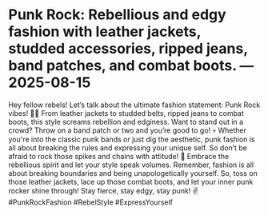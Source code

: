 # Punk Rock: Rebellious and edgy fashion with leather jackets, studded accessories, ripped jeans, band patches, and combat boots. — 2025-08-15

Hey fellow rebels! Let’s talk about the ultimate fashion statement: Punk Rock vibes! 🤘🔥 From leather jackets to studded belts, ripped jeans to combat boots, this style screams rebellion and edginess. Want to stand out in a crowd? Throw on a band patch or two and you’re good to go! 💀 Whether you're into the classic punk bands or just dig the aesthetic, punk fashion is all about breaking the rules and expressing your unique self. So don’t be afraid to rock those spikes and chains with attitude! 🖤 Embrace the rebellious spirit and let your style speak volumes. Remember, fashion is all about breaking boundaries and being unapologetically yourself. So, toss on those leather jackets, lace up those combat boots, and let your inner punk rocker shine through! Stay fierce, stay edgy, stay punk! ✌️ #PunkRockFashion #RebelStyle #ExpressYourself